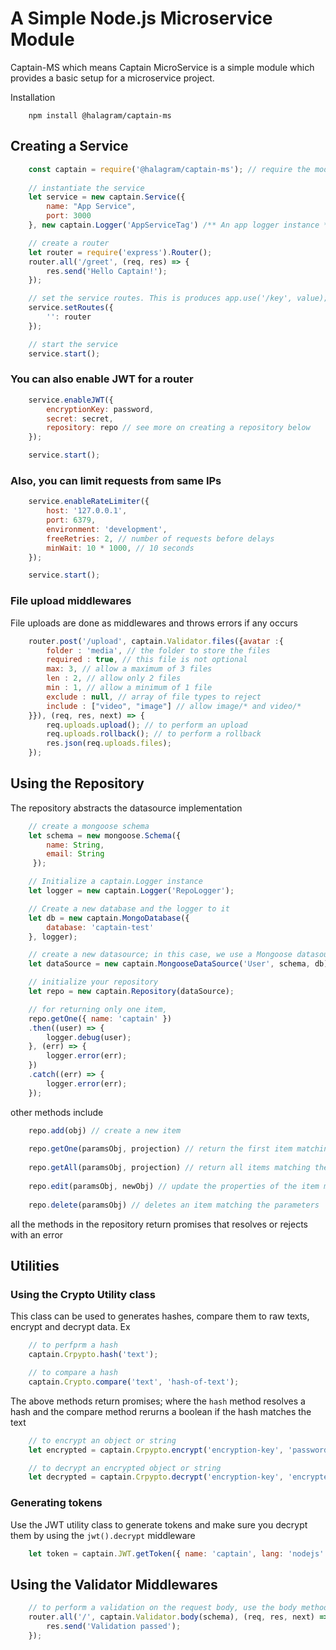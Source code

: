 # A Simple Node.js Microservice Module

Captain-MS which means Captain MicroService is a simple module which provides a basic setup for a microservice project.

Installation

        npm install @halagram/captain-ms    

## Creating a Service

```js
    const captain = require('@halagram/captain-ms'); // require the module
    
    // instantiate the service
    let service = new captain.Service({
        name: "App Service",
        port: 3000
    }, new captain.Logger('AppServiceTag') /** An app logger instance **/);

    // create a router
    let router = require('express').Router();
    router.all('/greet', (req, res) => {
        res.send('Hello Captain!');
    });

    // set the service routes. This is produces app.use('/key', value);
    service.setRoutes({
        '': router
    });

    // start the service
    service.start();
```
### You can also enable JWT for a router

```js
    service.enableJWT({
        encryptionKey: password,
        secret: secret,
        repository: repo // see more on creating a repository below
    });

    service.start();
```

### Also, you can limit requests from same IPs

```js
    service.enableRateLimiter({ 
        host: '127.0.0.1',
        port: 6379,
        environment: 'development',
        freeRetries: 2, // number of requests before delays
        minWait: 10 * 1000, // 10 seconds
    });

    service.start();
```

### File upload middlewares

File uploads are done as middlewares and throws errors if any occurs

```js
    router.post('/upload', captain.Validator.files({avatar :{
        folder : 'media', // the folder to store the files
        required : true, // this file is not optional
        max: 3, // allow a maximum of 3 files
        len : 2, // allow only 2 files
        min : 1, // allow a minimum of 1 file
        exclude : null, // array of file types to reject
        include : ["video", "image"] // allow image/* and video/*
    }}), (req, res, next) => {
        req.uploads.upload(); // to perform an upload
        req.uploads.rollback(); // to perform a rollback
        res.json(req.uploads.files);
    });
```

## Using the Repository

The repository abstracts the datasource implementation

```js
    // create a mongoose schema
    let schema = new mongoose.Schema({ 
        name: String,
        email: String
     });

    // Initialize a captain.Logger instance
    let logger = new captain.Logger('RepoLogger');

    // Create a new database and the logger to it
    let db = new captain.MongoDatabase({
        database: 'captain-test'
    }, logger);

    // create a new datasource; in this case, we use a Mongoose datasource
    let dataSource = new captain.MongooseDataSource('User', schema, db);

    // initialize your repository
    let repo = new captain.Repository(dataSource);

    // for returning only one item,
    repo.getOne({ name: 'captain' })
    .then((user) => {
        logger.debug(user);
    }, (err) => {
        logger.error(err);
    })
    .catch((err) => {
        logger.error(err);
    });
```

other methods include

```js
    repo.add(obj) // create a new item
 
    repo.getOne(paramsObj, projection) // return the first item matching the parameters
    
    repo.getAll(paramsObj, projection) // return all items matching the parameters
    
    repo.edit(paramsObj, newObj) // update the properties of the item matching the parameters
    
    repo.delete(paramsObj) // deletes an item matching the parameters
```

all the methods in the repository return promises that resolves or rejects with an error

## Utilities
### Using the Crypto Utility class

This class can be used to generates hashes, compare them to raw texts, encrypt and decrypt data. Ex

```js
    // to perfprm a hash
    captain.Crpypto.hash('text');

    // to compare a hash
    captain.Crypto.compare('text', 'hash-of-text');
```

The above methods return promises; where the `hash` method resolves a hash and the compare method rerurns a boolean if the hash matches the text

```js
    // to encrypt an object or string
    let encrypted = captain.Crpypto.encrypt('encryption-key', 'password');

    // to decrypt an encrypted object or string
    let decrypted = captain.Crpypto.decrypt('encryption-key', 'encrypted-value');
```

### Generating tokens

Use the JWT utility class to generate tokens and make sure you decrypt them by using the `jwt().decrypt` middleware

```js
    let token = captain.JWT.getToken({ name: 'captain', lang: 'nodejs' }, 'secret', 'encryption-key');
```

## Using the Validator Middlewares

```js
    // to perform a validation on the request body, use the body method while passing a schema
    router.all('/', captain.Validator.body(schema), (req, res, next) => {
        res.send('Validation passed');
    });
```